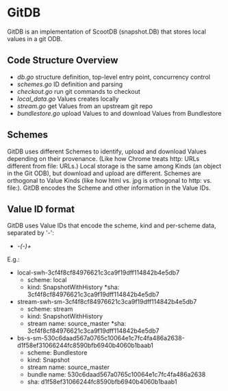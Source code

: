 # GitDB

GitDB is an implementation of ScootDB (snapshot.DB) that stores local values in a git ODB.

## Code Structure Overview
* _db.go_ structure definition, top-level entry point, concurrency control
* _schemes.go_ ID definition and parsing
* _checkout.go_ run git commands to checkout
* _local_data.go_ Values creates locally
* _stream.go_ get Values from an upstream git repo
* _bundlestore.go_ upload Values to and download Values from Bundlestore

## Schemes
GitDB uses different Schemes to identify, upload and download Values depending on their provenance. (Like how Chrome treats http: URLs different from file: URLs.) Local storage is the same among Kinds (an object in the Git ODB), but download and upload are different. Schemes are orthogonal to Value Kinds (like how html vs. jpg is orthogonal to http: vs. file:). GitDB encodes the Scheme and other information in the Value IDs.

## Value ID format
GitDB uses Value IDs that encode the scheme, kind and per-scheme data, separated by '-':
* _<scheme>-<kind>(-<additional information>)+_

E.g.:
* local-swh-3cf4f8cf84976621c3ca9f19dff114842b4e5db7
  * scheme: local
  * kind: SnapshotWithHistory
  *sha: 3cf4f8cf84976621c3ca9f19dff114842b4e5db7
* stream-swh-sm-3cf4f8cf84976621c3ca9f19dff114842b4e5db7
  * scheme: stream
  * kind: SnapshotWithHistory
  * stream name: source_master
  *sha: 3cf4f8cf84976621c3ca9f19dff114842b4e5db7
* bs-s-sm-530c6daad567a0765c10064e1c7fc4fa486a2638-d1f58ef31066244fc8590bfb6940b4060b1baab1
  * scheme: Bundlestore
  * kind: Snapshot
  * stream name: source_master
  * bundle name: 530c6daad567a0765c10064e1c7fc4fa486a2638
  * sha: d1f58ef31066244fc8590bfb6940b4060b1baab1

